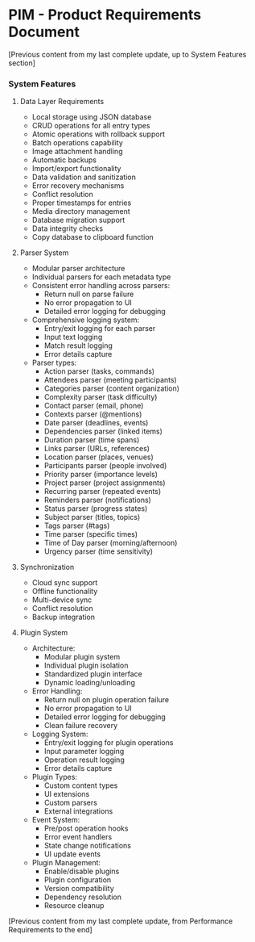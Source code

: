 # PIM - Product Requirements Document

[Previous content from my last complete update, up to System Features section]

### System Features

1. Data Layer Requirements
   - Local storage using JSON database
   - CRUD operations for all entry types
   - Atomic operations with rollback support
   - Batch operations capability
   - Image attachment handling
   - Automatic backups
   - Import/export functionality
   - Data validation and sanitization
   - Error recovery mechanisms
   - Conflict resolution
   - Proper timestamps for entries
   - Media directory management
   - Database migration support
   - Data integrity checks
   - Copy database to clipboard function

2. Parser System
   - Modular parser architecture
   - Individual parsers for each metadata type
   - Consistent error handling across parsers:
     * Return null on parse failure
     * No error propagation to UI
     * Detailed error logging for debugging
   - Comprehensive logging system:
     * Entry/exit logging for each parser
     * Input text logging
     * Match result logging
     * Error details capture
   - Parser types:
     * Action parser (tasks, commands)
     * Attendees parser (meeting participants)
     * Categories parser (content organization)
     * Complexity parser (task difficulty)
     * Contact parser (email, phone)
     * Contexts parser (@mentions)
     * Date parser (deadlines, events)
     * Dependencies parser (linked items)
     * Duration parser (time spans)
     * Links parser (URLs, references)
     * Location parser (places, venues)
     * Participants parser (people involved)
     * Priority parser (importance levels)
     * Project parser (project assignments)
     * Recurring parser (repeated events)
     * Reminders parser (notifications)
     * Status parser (progress states)
     * Subject parser (titles, topics)
     * Tags parser (#tags)
     * Time parser (specific times)
     * Time of Day parser (morning/afternoon)
     * Urgency parser (time sensitivity)

3. Synchronization
   - Cloud sync support
   - Offline functionality
   - Multi-device sync
   - Conflict resolution
   - Backup integration

4. Plugin System
   - Architecture:
     * Modular plugin system
     * Individual plugin isolation
     * Standardized plugin interface
     * Dynamic loading/unloading
   - Error Handling:
     * Return null on plugin operation failure
     * No error propagation to UI
     * Detailed error logging for debugging
     * Clean failure recovery
   - Logging System:
     * Entry/exit logging for plugin operations
     * Input parameter logging
     * Operation result logging
     * Error details capture
   - Plugin Types:
     * Custom content types
     * UI extensions
     * Custom parsers
     * External integrations
   - Event System:
     * Pre/post operation hooks
     * Error event handlers
     * State change notifications
     * UI update events
   - Plugin Management:
     * Enable/disable plugins
     * Plugin configuration
     * Version compatibility
     * Dependency resolution
     * Resource cleanup

[Previous content from my last complete update, from Performance Requirements to the end]
